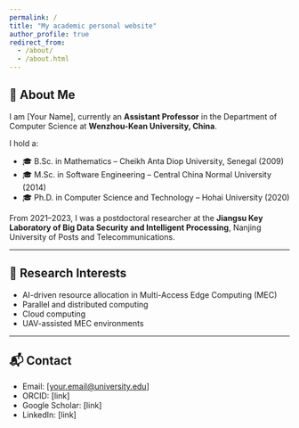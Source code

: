 ```yaml
---
permalink: /
title: "My academic personal website"
author_profile: true
redirect_from: 
  - /about/
  - /about.html
---
```


## 👋 About Me
I am [Your Name], currently an **Assistant Professor** in the Department of Computer Science at **Wenzhou-Kean University, China**.  

I hold a:
- 🎓 B.Sc. in Mathematics – Cheikh Anta Diop University, Senegal (2009)  
- 🎓 M.Sc. in Software Engineering – Central China Normal University (2014)  
- 🎓 Ph.D. in Computer Science and Technology – Hohai University (2020)  

From 2021–2023, I was a postdoctoral researcher at the **Jiangsu Key Laboratory of Big Data Security and Intelligent Processing**, Nanjing University of Posts and Telecommunications.  

---

## 🔬 Research Interests
- AI-driven resource allocation in Multi-Access Edge Computing (MEC)  
- Parallel and distributed computing  
- Cloud computing  
- UAV-assisted MEC environments  

---

## 📬 Contact
- Email: [your.email@university.edu]  
- ORCID: [link]  
- Google Scholar: [link]  
- LinkedIn: [link]  
